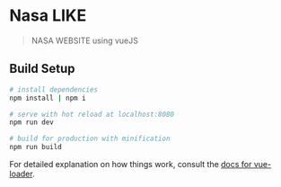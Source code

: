 # Nasa LIKE

> NASA WEBSITE using vueJS

## Build Setup

``` bash
# install dependencies
npm install | npm i

# serve with hot reload at localhost:8080
npm run dev

# build for production with minification
npm run build
```

For detailed explanation on how things work, consult the [docs for vue-loader](http://vuejs.github.io/vue-loader).
